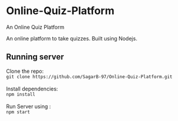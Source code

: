 # Online-Quiz-Platform
An Online Quiz Platform


An online platform to take quizzes. Built using Nodejs.

## Running server
Clone the repo:<br>
`git clone https://github.com/SagarB-97/Online-Quiz-Platform.git`
<br><br>
Install dependencies: <br>
`npm install`
<br><br>
Run Server using : <br>
`npm start`
